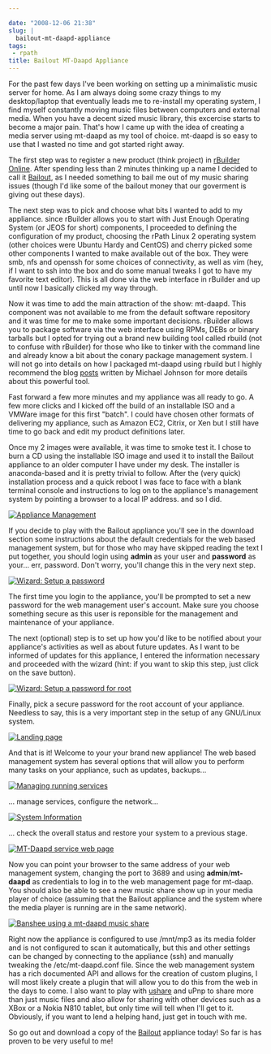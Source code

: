 ```yaml
---

date: "2008-12-06 21:38"
slug: |
  bailout-mt-daapd-appliance
tags:
 - rpath
title: Bailout MT-Daapd Appliance
---
```


For the past few days I've been working on setting up a minimalistic
music server for home. As I am always doing some crazy things to my
desktop/laptop that eventually leads me to re-install my operating
system, I find myself constantly moving music files between computers
and external media. When you have a decent sized music library, this
excercise starts to become a major pain. That's how I came up with the
idea of creating a media server using mt-daapd as my tool of choice.
mt-daapd is so easy to use that I wasted no time and got started right
away.

The first step was to register a new product (think project) in
[rBuilder Online](http://www.rpath.org). After spending less than 2
minutes thinking up a name I decided to call it
[Bailout](http://bailout.rpath.org), as I needed something to bail me
out of my music sharing issues (though I'd like some of the bailout
money that our goverment is giving out these days).

The next step was to pick and choose what bits I wanted to add to my
appliance. since rBuilder allows you to start with Just Enough Operating
System (or JEOS for short) components, I proceeded to defining the
configuration of my product, choosing the rPath Linux 2 operating system
(other choices were Ubuntu Hardy and CentOS) and cherry picked some
other components I wanted to make available out of the box. They were
smb, nfs and openssh for some choices of connectivity, as well as vim
(hey, if I want to ssh into the box and do some manual tweaks I got to
have my favorite text editor). This is all done via the web interface in
rBuilder and up until now I basically clicked my way through.

Now it was time to add the main attraction of the show: mt-daapd. This
component was not available to me from the default software repository
and it was time for me to make some important decisions. rBuilder allows
you to package software via the web interface using RPMs, DEBs or binary
tarballs but I opted for trying out a brand new building tool called
rbuild (not to confuse with rBuilder) for those who like to tinker with
the command line and already know a bit about the conary package
management system. I will not go into details on how I packaged mt-daapd
using rbuild but I highly recommend the blog
[posts](http://blogs.conary.com/index.php/mkj/2008/08/29/simplifying_assumptions)
written by Michael Johnson for more details about this powerful tool.

Fast forward a few more minutes and my appliance was all ready to go. A
few more clicks and I kicked off the build of an installable ISO and a
VMWare image for this first "batch". I could have chosen other formats
of delivering my appliance, such as Amazon EC2, Citrix, or Xen but I
still have time to go back and edit my product definitions later.

Once my 2 images were available, it was time to smoke test it. I chose
to burn a CD using the installable ISO image and used it to install the
Bailout appliance to an older computer I have under my desk. The
installer is anaconda-based and it is pretty trivial to follow. After
the (very quick) installation process and a quick reboot I was face to
face with a blank terminal console and instructions to log on to the
appliance's management system by pointing a browser to a local IP
address. and so I did.

[![Appliance
Management](http://farm4.static.flickr.com/3227/3087612648_23a5164936.jpg)](http://www.flickr.com/photos/ogmaciel/3087612648/)

If you decide to play with the Bailout appliance you'll see in the
download section some instructions about the default credentials for the
web based management system, but for those who may have skipped reading
the text I put together, you should login using **admin** as your user
and **password** as your... err, password. Don't worry, you'll change
this in the very next step.

[![Wizard: Setup a
password](http://farm4.static.flickr.com/3218/3086775491_bb6ee9acd6.jpg)](http://www.flickr.com/photos/ogmaciel/3086775491/)

The first time you login to the appliance, you'll be prompted to set a
new password for the web management user's account. Make sure you choose
something secure as this user is reponsible for the management and
maintenance of your appliance.

The next (optional) step is to set up how you'd like to be notified
about your appliance's activities as well as about future updates. As I
want to be informed of updates for this appliance, I entered the
information necessary and proceeded with the wizard (hint: if you want
to skip this step, just click on the save button).

[![Wizard: Setup a password for
root](http://farm4.static.flickr.com/3228/3087612788_1e44136a71.jpg)](http://www.flickr.com/photos/ogmaciel/3087612788/)

Finally, pick a secure password for the root account of your appliance.
Needless to say, this is a very important step in the setup of any
GNU/Linux system.

[![Landing
page](http://farm4.static.flickr.com/3050/3086776079_e03069c47b.jpg)](http://www.flickr.com/photos/ogmaciel/3086776079/)

And that is it! Welcome to your your brand new appliance! The web based
management system has several options that will allow you to perform
many tasks on your appliance, such as updates, backups...

[![Managing running
services](http://farm4.static.flickr.com/3198/3086776183_1b03d6363d.jpg)](http://www.flickr.com/photos/ogmaciel/3086776183/)

... manage services, configure the network...

[![System
Information](http://farm4.static.flickr.com/3033/3086776791_7100cd5479.jpg)](http://www.flickr.com/photos/ogmaciel/3086776791/)

... check the overall status and restore your system to a previous
stage.

[![MT-Daapd service web
page](http://farm4.static.flickr.com/3077/3087613296_2f78daff21.jpg)](http://www.flickr.com/photos/ogmaciel/3087613296/)

Now you can point your browser to the same address of your web
management system, changing the port to 3689 and using
**admin**/**mt-daapd** as credentials to log in to the web management
page for mt-daap. You should also be able to see a new music share show
up in your media player of choice (assuming that the Bailout appliance
and the system where the media player is running are in the same
network).

[![Banshee using a mt-daapd music
share](http://farm4.static.flickr.com/3038/3086941341_6586e3754d.jpg)](http://www.flickr.com/photos/ogmaciel/3086941341/)

Right now the appliance is configured to use /mnt/mp3 as its media
folder and is not configured to scan it automatically, but this and
other settings can be changed by connecting to the appliance (ssh) and
manually tweaking the /etc/mt-daapd.conf file. Since the web management
system has a rich documented API and allows for the creation of custom
plugins, I will most likely create a plugin that will allow you to do
this from the web in the days to come. I also want to play with
[ushare](http://sourceforge.net/projects/ushare) and uPnp to share more
than just music files and also allow for sharing with other devices such
as a XBox or a Nokia N810 tablet, but only time will tell when I'll get
to it. Obviously, if you want to lend a helping hand, just get in touch
with me.

So go out and download a copy of the [Bailout](http://bailout.rpath.org)
appliance today! So far is has proven to be very useful to me!
